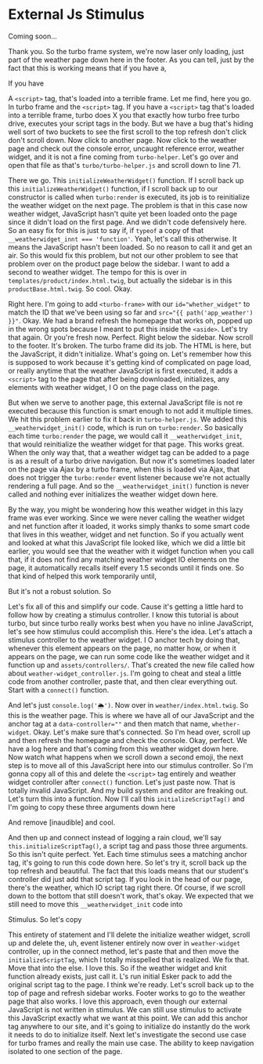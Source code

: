 # External Js Stimulus

Coming soon...

Thank you. So the turbo frame system, we're now laser only loading, just part of the
weather page down here in the footer. As you can tell, just by the fact that this is
working means that if you have a,

If you have

A `<script>` tag, that's loaded into a terrible frame. Let me find, here you go. In turbo
frame and the `<script>` tag. If you have a `<script>` tag that's loaded into a terrible
frame, turbo does X you that exactly how turbo free turbo drive, executes your script
tags in the body. But we have a bug that's hiding well sort of two buckets to see the
first scroll to the top refresh don't click don't scroll down. Now click to another
page. Now click to the weather page and check out the console error, uncaught
reference error, weather widget, and it is not a fine coming from `turbo-helper`. Let's
go over and open that file as that's `turbo/turbo-helper.js` and scroll down to
line 71.

There we go. This `initializeWeatherWidget()` function. If I scroll back up this
`initializeWeatherWidget()` function, if I scroll back up to our constructor is called
when `turbo:render` is executed, its job is to reinitialize the weather widget on the
next page. The problem is that in this case now weather widget, JavaScript hasn't
quite yet been loaded onto the page since it didn't load on the first page. And we
didn't code defensively here. So an easy fix for this is just to say if, if `typeof` a
copy of that `__weatherwidget_innt === 'function'`. Yeah, let's call this otherwise. It
means the JavaScript hasn't been loaded. So no reason to call it and get an air. So
this would fix this problem, but not our other problem to see that problem over on
the product page below the sidebar. I want to add a second to weather widget. The
tempo for this is over in `templates/product/index.html.twig`, but actually
the sidebar is in this `productBase.html.twig`. So cool. Okay.

Right here. I'm going to add `<turbo-frame>` with our `id="whether_widget"` to match the ID
that we've been using so far and `src="{{ path('app_weather') }}"`.
Okay. We had a brand refresh the homepage that works oh, popped up in the wrong spots
because I meant to put this inside the `<aside>`. Let's try that again. Or you're fresh
now. Perfect. Right below the sidebar. Now scroll to the footer. It's broken. The
turbo frame did its job. The HTML is here, but the JavaScript, it didn't initialize.
What's going on. Let's remember how this is supposed to work because it's getting
kind of complicated on page load, or really anytime that the weather JavaScript is
first executed, it adds a `<script>` tag to the page that after being downloaded,
initializes, any elements with weather widget, I O on the page class on the page.

But when we serve to another page, this external JavaScript file is not re executed
because this function is smart enough to not add it multiple times. We hit this
problem earlier to fix it back in `turbo-helper.js`. We added this `__weatherwidget_init()`
code, which is run on `turbo:render`. So basically each time `turbo:render` the
page, we would call it `__weatherwidget_init`, that would reinitialize the weather
widget for that page. This works great. When the only way that, that a weather widget
tag can be added to a page is as a result of a turbo drive navigation. But now it's
sometimes loaded later on the page via Ajax by a turbo frame, when this is loaded via
Ajax, that does not trigger the `turbo:render` event listener because we're not
actually rendering a full page. And so the `__weatherwidget_init()` function is never
called and nothing ever initializes the weather widget down here.

By the way, you might be wondering how this weather widget in this lazy frame was
ever working. Since we were never calling the weather widget and net function after
it loaded, it works simply thanks to some smart code that lives in this weather,
widget and net function. So if you actually went and looked at what this JavaScript
file looked like, which we did a little bit earlier, you would see that the weather
with it widget function when you call that, if it does not find any matching weather
widget IO elements on the page, it automatically recalls itself every 1.5 seconds
until it finds one. So that kind of helped this work temporarily until,

But it's not a robust solution. So

Let's fix all of this and simplify our code. Cause it's getting a little hard to
follow how by creating a stimulus controller. I know this tutorial is about turbo,
but since turbo really works best when you have no inline JavaScript, let's see how
stimulus could accomplish this. Here's the idea. Let's attach a stimulus controller
to the weather widget. I O anchor tech by doing that, whenever this element appears
on the page, no matter how, or when it appears on the page, we can run some code like
the weather widget and it function up and `assets/controllers/`. That's created the new
file called how about `weather-widget_controller.js`. I'm going to cheat and steal
a little code from another controller, paste that, and then clear everything out.
Start with a `connect()` function.

And let's just `console.log('🌦')`. Now over in `weather/index.html.twig`. So
this is the weather page. This is where we have all of our JavaScript and the anchor
tag at a `data-controller=""` and then match that name, `whether-widget`. Okay.
Let's make sure that's connected. So I'm head over, scroll up and then refresh the
homepage and check the console. Okay, perfect. We have a log here and that's coming
from this weather widget down here. Now watch what happens when we scroll down a
second emoji, the next step is to move all of this JavaScript here into our stimulus
controller. So I'm gonna copy all of this and delete the `<script>` tag entirely and
weather widget controller after `connect()` function. Let's just paste now. That is
totally invalid JavaScript. And my build system and editor are freaking out. Let's
turn this into a function. Now I'll call this `initializeScriptTag()` and I'm going to
copy these three arguments down here

And remove [inaudible] and cool.

And then up and connect instead of logging a rain cloud, we'll say `this.initializeScriptTag()`, a
script tag and pass those three arguments. So this isn't quite perfect. Yet. Each
time stimulus sees a matching anchor tag, it's going to run this code down here. So
let's try it, scroll back up the top refresh and beautiful. The fact that this loads
means that our student's controller did just add that script tag. If you look in the
head of our page, there's the weather, which IO script tag right there. Of course, if
we scroll down to the bottom that still doesn't work, that's okay. We expected that
we still need to move this `__weatherwidget_init` code into

Stimulus. So let's copy

This entirety of statement and I'll delete the initialize weather widget, scroll up
and delete the, uh, event listener entirely now over in `weather-widget` controller, up
in the connect method, let's paste that and then move the `initializeScriptTag`,
which I totally misspelled that is realized. We fix that. Move that into the else. I
love this. So if the weather widget and knit function already exists, just call it.
L's run initial Esker pack to add the original script tag to the page. I think we're
ready. Let's scroll back up to the top of page and refresh sidebar works. Footer
works to go to the weather page that also works. I love this approach, even though
our external JavaScript is not written in stimulus. We can still use stimulus to
activate this JavaScript exactly what we want at this point. We can add this anchor
tag anywhere to our site, and it's going to initialize do instantly do the work it
needs to do to initialize itself. Next let's investigate the second use case for
turbo frames and really the main use case. The ability to keep navigation isolated to
one section of the page.

